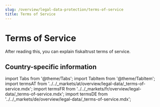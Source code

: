 ```yaml
---
slug: /overview/legal-data-protection/terms-of-service
title: Terms of Service
---
```

# Terms of Service

After reading this, you can explain fiskaltrust terms of service.

## Country-specific information

import Tabs from '@theme/Tabs';
import TabItem from '@theme/TabItem';
import termsAT from '../../_markets/at/overview/legal-data/_terms-of-service.mdx';
import termsFR from '../../_markets/fr/overview/legal-data/_terms-of-service.mdx';
import termsDE from '../../_markets/de/overview/legal-data/_terms-of-service.mdx';

<Tabs groupId="market">

  <TabItem value="AT" label="Austria">
     <termsAT />
  </TabItem>

  <TabItem value="FR" label="France">
     <termsFR />
  </TabItem>

  <TabItem value="DE" label="Germany">
     <termsDE />
  </TabItem>

</Tabs>
